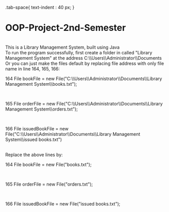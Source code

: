 .tab-space{
     text-indent : 40 px;
}
# OOP-Project-2nd-Semester
<br>
This is a Library Management System, built using Java
<br>
To run the program successfully, first create a folder in called "Library Management System" at the address C:\\Users\\Administrator\\Documents
<br>
Or you can just make the files default by replacing file address with only file name in line  164, 165, 166:
<br>
<p class = "tab-space" > 164    File bookFile = new File("C:\\Users\\Administrator\\Documents\\Library Management System\\books.txt");</p>
            <br>
<p class = "tab-space" > 165    File orderFile = new File("C:\\Users\\Administrator\\Documents\\Library Management System\\orders.txt");</p>
            <br>
<p class = "tab-space" >  166    File issuedBookFile = new File("C:\\Users\\Administrator\\Documents\\Library Management System\\issued books.txt")</p>
            <br>
 Replace the above lines by:
 <br>
 <p class = "tab-space" > 164    File bookFile = new File("books.txt");</p>
            <br>
<p class = "tab-space" >  165    File orderFile = new File("orders.txt");</p>
            <br>
<p class = "tab-space" >  166    File issuedBookFile = new File("issued books.txt");</p>

